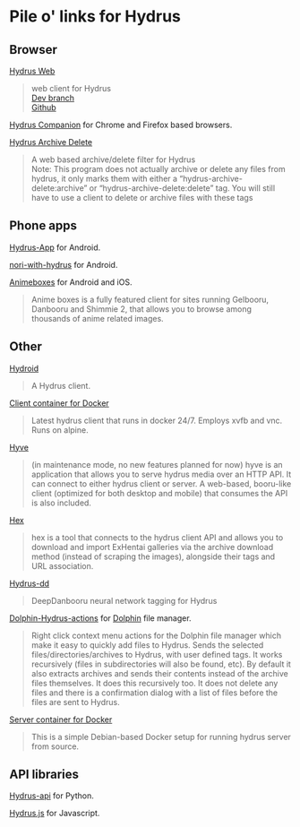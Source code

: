 # Pile o' links for Hydrus

## Browser
[Hydrus Web](https://hydrus.app/)
> web client for Hydrus  
> [Dev branch](https://dev.hydrus.app/)  
> [Github](https://github.com/floogulinc/hydrus-web)

[Hydrus Companion](https://gitgud.io/prkc/hydrus-companion) for Chrome and Firefox based browsers.

[Hydrus Archive Delete](https://gitgud.io/koto/hydrus-archive-delete)
> A web based archive/delete filter for Hydrus  
Note: This program does not actually archive or delete any files from hydrus, it only marks them with either a
“hydrus-archive-delete:archive” or “hydrus-archive-delete:delete” tag. You will still have to use a client to delete or archive files with these tags

## Phone apps
[Hydrus-App](https://github.com/git4unrealnondev/Hydrus-App) for Android.

[nori-with-hydrus](https://github.com/glael/nori-with-hydrus/) for Android.

[Animeboxes](https://www.animebox.es/) for Android and iOS.
> Anime boxes is a fully featured client for sites running Gelbooru, Danbooru and Shimmie 2, that allows you to browse among thousands of anime related images.

## Other

[Hydroid](https://github.com/thatfuckingbird/hydroid)
> A Hydrus client.

[Client container for Docker](https://hub.docker.com/r/suika/hydrus)
> Latest hydrus client that runs in docker 24/7. Employs xvfb and vnc. Runs on alpine.

[Hyve](https://github.com/imtbl/hyve)
> (in maintenance mode, no new features planned for now)
hyve is an application that allows you to serve hydrus media over an HTTP API. It can connect to either hydrus client or server. A web-based, booru-like client (optimized for both desktop and mobile) that consumes the API is also included.

[Hex](https://github.com/imtbl/hex)
> hex is a tool that connects to the hydrus client API and allows you to download and import ExHentai galleries via the archive download method (instead of scraping the images), alongside their tags and URL association.

[Hydrus-dd](https://gitgud.io/koto/hydrus-dd)
> DeepDanbooru neural network tagging for Hydrus

[Dolphin-Hydrus-actions](https://gitgud.io/prkc/dolphin-hydrus-actions) for [Dolphin](https://kde.org/applications/en/dolphin) file manager.
> Right click context menu actions for the Dolphin file manager which make it easy to quickly add files to Hydrus.
Sends the selected files/directories/archives to Hydrus, with user defined tags. It works recursively (files in subdirectories will also be found, etc).
By default it also extracts archives and sends their contents instead of the archive files themselves. It does this recursively too.
It does not delete any files and there is a confirmation dialog with a list of files before the files are sent to Hydrus.

[Server container for Docker](https://hub.docker.com/r/mtbl/hydrus-server-docker)
> This is a simple Debian-based Docker setup for running hydrus server from source.

## API libraries
[Hydrus-api](https://gitlab.com/cryzed/hydrus-api) for Python.

[Hydrus.js](https://github.com/cravxx/hydrus.js) for Javascript.